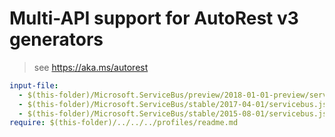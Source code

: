 # Multi-API support for AutoRest v3 generators

> see https://aka.ms/autorest

``` yaml $(enable-multi-api)
input-file:
  - $(this-folder)/Microsoft.ServiceBus/preview/2018-01-01-preview/servicebus-preview.json
  - $(this-folder)/Microsoft.ServiceBus/stable/2017-04-01/servicebus.json
  - $(this-folder)/Microsoft.ServiceBus/stable/2015-08-01/servicebus.json
require: $(this-folder)/../../../profiles/readme.md
```

